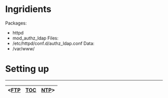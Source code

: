 # Ingridients #
Packages:
  * httpd
  * mod\_authz\_ldap
Files:
  * /etc/httpd/conf.d/authz\_ldap.conf
Data:
  * /var/www/

# Setting up #


---

| <[FTP](Inst_S_LDAP_FTP_en.md) | [TOC](TOC.md) | [NTP](Inst_S_NTP_en.md)> |
|:------------------------------|:--------------|:-------------------------|